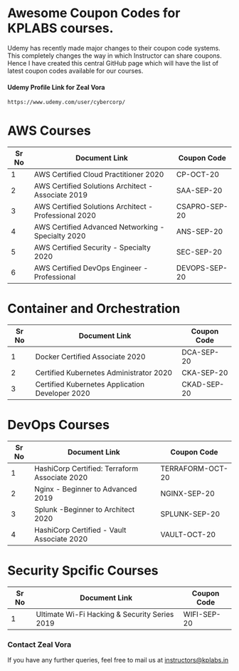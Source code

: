 # Awesome Coupon Codes for KPLABS courses.

Udemy has recently made major changes to their coupon code systems. This completely changes the way in which Instructor can share coupons. Hence I have created this central GitHub page which will have the list of latest coupon codes available for our courses.

#### Udemy Profile Link for Zeal Vora

```sh
https://www.udemy.com/user/cybercorp/
```

# AWS Courses 

| Sr No | Document Link | Coupon Code |
| ------ | ------ | ------ |
| 1 |AWS Certified Cloud Practitioner 2020 | CP-OCT-20	 | 
| 2 |AWS Certified Solutions Architect - Associate  2019| SAA-SEP-20 |
| 3 |AWS Certified Solutions Architect - Professional 2020 | CSAPRO-SEP-20 |
| 4 |AWS Certified Advanced Networking - Specialty 2020 | ANS-SEP-20 |
| 5 |AWS Certified Security - Specialty 2020 | SEC-SEP-20 |
| 6 |AWS Certified DevOps Engineer - Professional | DEVOPS-SEP-20 |

# Container and Orchestration

| Sr No | Document Link | Coupon Code |
| ------ | ------ | ------ |
| 1 | Docker Certified Associate 2020 | DCA-SEP-20 | 
| 2 | Certified Kubernetes Administrator 2020 | CKA-SEP-20  | 
| 3 | Certified Kubernetes Application Developer 2020 | CKAD-SEP-20 | 

# DevOps Courses

| Sr No | Document Link | Coupon Code |
| ------ | ------ | ------ |
| 1 | HashiCorp Certified: Terraform Associate 2020 | TERRAFORM-OCT-20 | 
| 2 | Nginx - Beginner to Advanced 2019 | NGINX-SEP-20 | 
| 3 | Splunk  -Beginner to Architect 2020 | SPLUNK-SEP-20 | 
| 4 | HashiCorp Certified - Vault Associate 2020 | VAULT-OCT-20 | 

# Security Spcific Courses

| Sr No | Document Link | Coupon Code |
| ------ | ------ | ------ |
| 1 | Ultimate Wi-Fi Hacking & Security Series 2019 | WIFI-SEP-20 | 


### Contact Zeal Vora
If you have any further queries, feel free to mail us at instructors@kplabs.in
